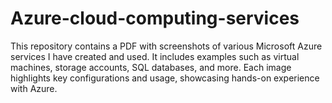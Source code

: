 # Azure-cloud-computing-services
This repository contains a PDF with screenshots of various Microsoft Azure services I have created and used. It includes examples such as virtual machines, storage accounts, SQL databases, and more. Each image highlights key configurations and usage, showcasing hands-on experience with Azure.
